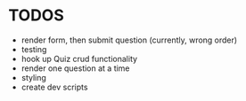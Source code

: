 # TODOS
- render form, then submit question (currently, wrong order)
- testing
- hook up Quiz crud functionality
- render one question at a time
- styling
- create dev scripts